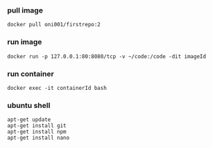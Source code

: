 
### pull image
```
docker pull oni001/firstrepo:2
```

### run image
```
docker run -p 127.0.0.1:80:8080/tcp -v ~/code:/code -dit imageId

```

### run container
```
docker exec -it containerId bash
```

### ubuntu shell
```
apt-get update    
apt-get install git    
apt-get install npm
apt-get install nano

```



